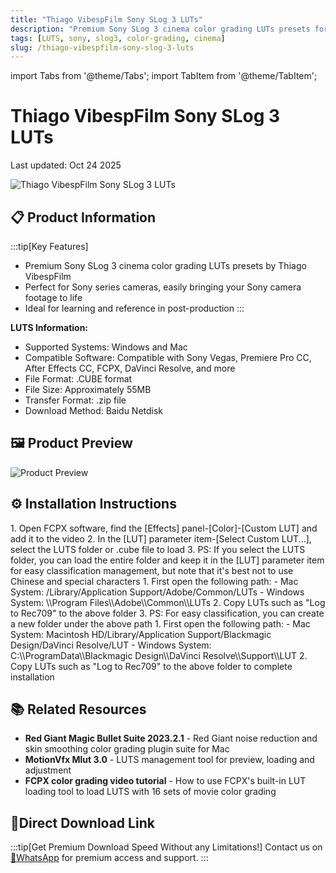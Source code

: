 ```yaml
---
title: "Thiago VibespFilm Sony SLog 3 LUTs"
description: "Premium Sony SLog 3 cinema color grading LUTs presets for Sony cameras, bringing your footage to life with cinematic quality"
tags: [LUTS, sony, slog3, color-grading, cinema]
slug: /thiago-vibespfilm-sony-slog-3-luts
---
```


import Tabs from '@theme/Tabs';
import TabItem from '@theme/TabItem';

# Thiago VibespFilm Sony SLog 3 LUTs

Last updated: Oct 24 2025

![Thiago VibespFilm Sony SLog 3 LUTs](https://www.vfx123.com/wp-content/uploads/2025/10/1760609488-48293b12c86d24d.webp)

## 📋 Product Information

:::tip[Key Features]
- Premium Sony SLog 3 cinema color grading LUTs presets by Thiago VibespFilm
- Perfect for Sony series cameras, easily bringing your Sony camera footage to life
- Ideal for learning and reference in post-production
:::

**LUTS Information:**
- Supported Systems: Windows and Mac
- Compatible Software: Compatible with Sony Vegas, Premiere Pro CC, After Effects CC, FCPX, DaVinci Resolve, and more
- File Format: .CUBE format
- File Size: Approximately 55MB
- Transfer Format: .zip file
- Download Method: Baidu Netdisk

## 🖼️ Product Preview

![Product Preview](https://www.vfx123.com/wp-content/uploads/2025/07/1753867668-0aaa2bda61a99a1.webp)

## ⚙️ Installation Instructions

<Tabs>
<TabItem value="fcpx" label="Final Cut Pro X">
  1. Open FCPX software, find the [Effects] panel-[Color]-[Custom LUT] and add it to the video
 2. In the [LUT] parameter item-[Select Custom LUT...], select the LUTS folder or .cube file to load
  3. PS: If you select the LUTS folder, you can load the entire folder and keep it in the [LUT] parameter item for easy classification management, but note that it's best not to use Chinese and special characters
</TabItem>
<TabItem value="premiere" label="Premiere Pro">
  1. First open the following path:
     - Mac System: /Library/Application Support/Adobe/Common/LUTs
     - Windows System: \\Program Files\\Adobe\\Common\\LUTs
  2. Copy LUTs such as "Log to Rec709" to the above folder
  3. PS: For easy classification, you can create a new folder under the above path
</TabItem>
<TabItem value="resolve" label="DaVinci Resolve">
  1. First open the following path:
     - Mac System: Macintosh HD/Library/Application Support/Blackmagic Design/DaVinci Resolve/LUT
     - Windows System: C:\\ProgramData\\Blackmagic Design\\DaVinci Resolve\\Support\\LUT
  2. Copy LUTs such as "Log to Rec709" to the above folder to complete installation
</TabItem>
</Tabs>

## 📚 Related Resources

- **Red Giant Magic Bullet Suite 2023.2.1** - Red Giant noise reduction and skin smoothing color grading plugin suite for Mac
- **MotionVfx Mlut 3.0** - LUTS management tool for preview, loading and adjustment
- **FCPX color grading video tutorial** - How to use FCPX's built-in LUT loading tool to load LUTS with 16 sets of movie color grading

## 🚀Direct Download Link

:::tip[Get Premium Download Speed Without any Limitations!]
Contact us on [💬WhatsApp](https://wa.me/+8613237610083) for premium  access and support.
:::
